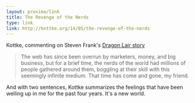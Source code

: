 ```yaml
---
layout: proxima/link
title: The Revenge of the Nerds
type: link
link: http://kottke.org/14/05/the-revenge-of-the-nerds
---
```


Kottke, commenting on Steven Frank's [Dragon Lair story](http://stevenf.com/2014/05/21/arcade-story/)

> The web has since been overrun by marketers, money, and big business, but for a brief time, the nerds of the world had millions of people gathered around them, boggling at their skill with this seemingly infinite medium. That time has come and gone, my friend.

And with two sentences, Kottke summarizes the feelings that have been welling up in me for the past four years. It's a new world.
